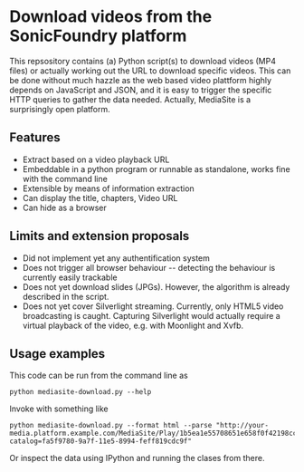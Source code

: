 # Download videos from the SonicFoundry platform

This repsository contains (a) Python script(s) to download videos (MP4 files) or actually working
out the URL to download specific videos. This can be done without much hazzle as the web based
video plattform highly depends on JavaScript and JSON, and it is easy to trigger the specific
HTTP queries to gather the data needed. Actually, MediaSite is a surprisingly open platform.

## Features

* Extract based on a video playback URL
* Embeddable in a python program or runnable as standalone, works fine with the command line
* Extensible by means of information extraction
* Can display the title, chapters, Video URL
* Can hide as a browser

## Limits and extension proposals

* Did not implement yet any authentification system
* Does not trigger all browser behaviour -- detecting the behaviour is currently easily trackable
* Does not yet download slides (JPGs). However, the algorithm is already described in the script.
* Does not yet cover Silverlight streaming. Currently, only HTML5 video broadcasting is caught.
  Capturing Silverlight would actually require a virtual playback of the video, e.g. with Moonlight
  and Xvfb.

## Usage examples

This code can be run from the command line as

```
python mediasite-download.py --help
```

Invoke with something like

```
python mediasite-download.py --format html --parse "http://your-media.platform.example.com/MediaSite/Play/1b5ea1e55708651e658f0f42198cc5ad?catalog=fa5f9780-9a7f-11e5-8994-feff819cdc9f"
```

Or inspect the data using IPython and running the clases from there.
